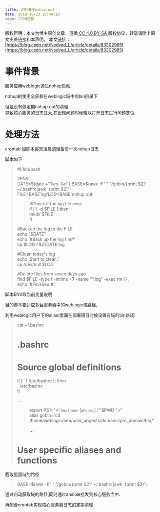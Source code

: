 ```yaml
---
title: 定期清理nohup.out
date: 2018-10-23 10:44:18
tags: CSDN迁移
---
```

 [ ](http://creativecommons.org/licenses/by-sa/4.0/) 版权声明：本文为博主原创文章，遵循[ CC 4.0 BY-SA ](http://creativecommons.org/licenses/by-sa/4.0/)版权协议，转载请附上原文出处链接和本声明。  本文链接：[https://blog.csdn.net/Nedved_L/article/details/83302985](https://blog.csdn.net/Nedved_L/article/details/83302985)   
    
   # 事件背景

 服务应用weblogic通过nohup启动.

 nohup的使用全部都在weblogic域中的bin目录下

 但是没有做定期nohup.out的清理  
 导致核心服务的日志过大,在出现问题时候难以打开日志进行问题定位

 
# 处理方法

 crontab 加脚本每天凌晨清理备份一次nohup日志

 脚本如下

 
> #!/bin/bash
> 
>  #ENV  
>  DATE=$(date +"%m-%d")  
>  BASE=$(awk -F"'" '/gobin/{print $2}' ~/.bashrc|awk '{print $2}')  
>  FILE=$BASE'log'  
>  LOG=$BASE'nohup.out'
> 
>  >  #Check if the log file exist  
>  if [ ! -d $FILE ];then  
>  mkdir $FILE  
>  fi
> 
>  #Backup the log to the FILE  
>  echo "$DATE"  
>  echo '#Back up the log file#'  
>  cp $LOG $FILE/$DATE.log
> 
>  #Clean today's log  
>  echo 'Start to clear..'  
>  cp /dev/null $LOG
> 
>  #Delete files from seven days ago  
>  find $FILE -type f -mtime +7 -name "*.log" -exec rm {} \;  
>  echo '#Finished.#'
> 
>  
 脚本ENV取当前变量说明

 目的脚本要适应多台服务器中的weblogic域路径,

 利用weblogic用户下的alias(里面在部署项目时候设置有域的bin路径)

 
> cat ~/.bashrc  
>  # .bashrc
> 
>  # Source global definitions  
>  if [ -f /etc/bashrc ]; then  
>  . /etc/bashrc  
>  fi
> 
>  **...**
> 
>  >  export PS1="<\! `hostname` [`whoami`] :"'$PWD'">"  
>  alias gobin='cd /home/weblogic/bea/user_projects/domains/pro_domain/bin/'
> 
>  > **...**
> 
>  
> 
>  # User specific aliases and functions
> 
>  
 截取里面域的路径

 
> BASE=$(awk -F"'" '/gobin/{print $2}' ~/.bashrc|awk '{print $2}')
> 
>  
 

 通过自动获取域的路径,同时通过ansible批发到核心服务当中.

 再配合crontab实现核心服务器日志的定期清理

 

 

  
   
   
 